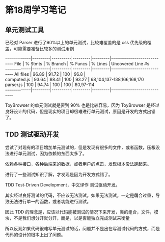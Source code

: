 # 第18周学习笔记

## 单元测试工具

已经对 Parser 进行了90%以上的单元测试，比较难覆盖的是 css 优先级的覆盖，可能需要准备比较多的测试用例

-------------|---------|----------|---------|---------|----------------------------
File         | % Stmts | % Branch | % Funcs | % Lines | Uncovered Line #s          
-------------|---------|----------|---------|---------|----------------------------
All files    |   96.89 |    91.72 |     100 |    96.8 |                            
 computed.js |   93.64 |    88.41 |     100 |   93.27 | 68,104,137-138,166,168,170 
 parser.js   |     100 |    94.74 |     100 |     100 | 80,97-114                  
-------------|---------|----------|---------|---------|----------------------------

ToyBrowser 的单元测试就是要到 90% 也是比较容易，因为 ToyBrowser 是经过良好设计的代码，但是现实的项目却很难进行单元测试，原因是开发的方式出错了。

## TDD 测试驱动开发

尝试了对现有的项目增加单元测试的，但是发现有很多的文件，或者函数，压根没法进行单元测试，因为依赖的东西太多了。

依赖各种接口，各种后端来的数据，或者用户的点击，发现根本没法跑起来。

进行了一些测试知识了解，才发现是因为开发方式错了。

TDD Test-Driven Development，中文译作 测试驱动开发。

其实经过良好测试的代码，不应该无法测试，如果无法测试，一定是耦合过重，导致无法进行单一的函数，或者功能进行测试。

因此 TDD 的理念是，应该以代码能被测试的情况下来开发，类的组合，文件，模块，不是我们想分开就分开，而是，以是否能独立完成测试来衡量

所以反观如果代码很难写单元测试的话，问题并不是出在写测试代码的方式，而是代码的设计的根本上出了问题。

